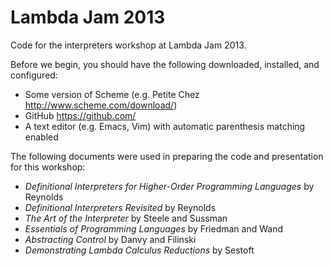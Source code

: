 Lambda Jam 2013
=============

Code for the interpreters workshop at Lambda Jam 2013.

Before we begin, you should have the following downloaded, installed, and configured:

 * Some version of Scheme (e.g. Petite Chez http://www.scheme.com/download/)
 * GitHub https://github.com/
 * A text editor (e.g. Emacs, Vim) with automatic parenthesis matching enabled

The following documents were used in preparing the code and presentation for this workshop:

 * _Definitional Interpreters for Higher-Order Programming Languages_ by Reynolds
 * _Definitional Interpreters Revisited_ by Reynolds
 * _The Art of the Interpreter_ by Steele and Sussman
 * _Essentials of Programming Languages_ by Friedman and Wand
 * _Abstracting Control_ by Danvy and Filinski
 * _Demonstrating Lambda Calculus Reductions_ by Sestoft

